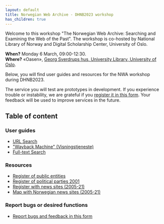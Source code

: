 ```yaml
---
layout: default
title: Norwegian Web Archive - DHNB2023 workshop
has_children: true
---
```


Welcome to this workshop "The Norwegian Web Archive: Searching and Examining the Web of the Past". The workshop is co-hosted by National Library of Norway and Digital Scholarship Center, University of Oslo.

  **When?**   Monday 6 March, 09:00-12:30.  
  **Where?**  «Oasen», [Georg Sverdrups hus, University Library, University of Oslo](https://www.uio.no/english/about/getting-around/areas/blindern/bl27/index.html).  

Below, you will find user guides and resources for the NWA workshop during DHNB2023.

The service you will test are prototypes in development. If you experience trouble or instability, we are grateful if you [register it in this form](https://docs.google.com/forms/d/e/1FAIpQLSfjpajUnAXPnbJ-t_ywuawVDStInZ-dHykguuEgx6NrCKVGbQ/viewform). Your feedback will be used to improve services in the future.

## Table of content

### User guides
  - [URL Search](docs/url-search.md)
  - ["Wayback Machine" (Visningstjeneste)](docs/pywb.md)
  - [Full-text Search](docs/fulltext.md)

### Resources
  - [Register of public entities](docs/public.md)
  - [Register of political parties 2001](docs/valg2001.md)
  - [Register with news sites (2005-21)](docs/newssites.md)
  - [Map with Norwegian news sites (2005-21)](https://nettarkivet.beta.nb.no/map/)

### Report bugs or desired functions
  - [Report bugs and feedback in this form](https://docs.google.com/forms/d/e/1FAIpQLSfjpajUnAXPnbJ-t_ywuawVDStInZ-dHykguuEgx6NrCKVGbQ/viewform)